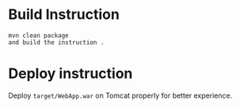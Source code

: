

# Build Instruction


```
mvn clean package
and build the instruction .
```

# Deploy instruction

Deploy ```target/WebApp.war``` on Tomcat properly for better experience.  

